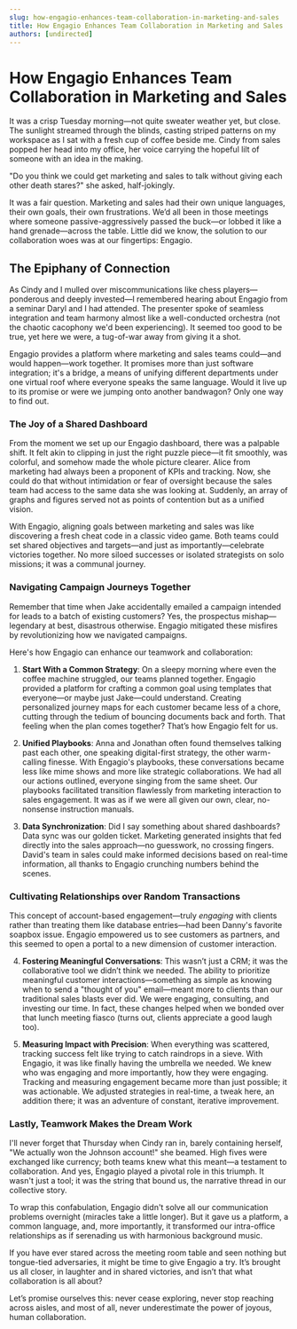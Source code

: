 ```yaml
---
slug: how-engagio-enhances-team-collaboration-in-marketing-and-sales
title: How Engagio Enhances Team Collaboration in Marketing and Sales
authors: [undirected]
---
```



# How Engagio Enhances Team Collaboration in Marketing and Sales

It was a crisp Tuesday morning—not quite sweater weather yet, but close. The sunlight streamed through the blinds, casting striped patterns on my workspace as I sat with a fresh cup of coffee beside me. Cindy from sales popped her head into my office, her voice carrying the hopeful lilt of someone with an idea in the making.

"Do you think we could get marketing and sales to talk without giving each other death stares?" she asked, half-jokingly.

It was a fair question. Marketing and sales had their own unique languages, their own goals, their own frustrations. We’d all been in those meetings where someone passive-aggressively passed the buck—or lobbed it like a hand grenade—across the table. Little did we know, the solution to our collaboration woes was at our fingertips: Engagio.

## The Epiphany of Connection

As Cindy and I mulled over miscommunications like chess players—ponderous and deeply invested—I remembered hearing about Engagio from a seminar Daryl and I had attended. The presenter spoke of seamless integration and team harmony almost like a well-conducted orchestra (not the chaotic cacophony we'd been experiencing). It seemed too good to be true, yet here we were, a tug-of-war away from giving it a shot.

Engagio provides a platform where marketing and sales teams could—and would happen—work together. It promises more than just software integration; it's a bridge, a means of unifying different departments under one virtual roof where everyone speaks the same language. Would it live up to its promise or were we jumping onto another bandwagon? Only one way to find out.

### The Joy of a Shared Dashboard

From the moment we set up our Engagio dashboard, there was a palpable shift. It felt akin to clipping in just the right puzzle piece—it fit smoothly, was colorful, and somehow made the whole picture clearer. Alice from marketing had always been a proponent of KPIs and tracking. Now, she could do that without intimidation or fear of oversight because the sales team had access to the same data she was looking at. Suddenly, an array of graphs and figures served not as points of contention but as a unified vision.

With Engagio, aligning goals between marketing and sales was like discovering a fresh cheat code in a classic video game. Both teams could set shared objectives and targets—and just as importantly—celebrate victories together. No more siloed successes or isolated strategists on solo missions; it was a communal journey.

### Navigating Campaign Journeys Together

Remember that time when Jake accidentally emailed a campaign intended for leads to a batch of existing customers? Yes, the prospectus mishap—legendary at best, disastrous otherwise. Engagio mitigated these misfires by revolutionizing how we navigated campaigns.

Here's how Engagio can enhance our teamwork and collaboration:

1. **Start With a Common Strategy**: On a sleepy morning where even the coffee machine struggled, our teams planned together. Engagio provided a platform for crafting a common goal using templates that everyone—or maybe just Jake—could understand. Creating personalized journey maps for each customer became less of a chore, cutting through the tedium of bouncing documents back and forth. That feeling when the plan comes together? That’s how Engagio felt for us.

2. **Unified Playbooks**: Anna and Jonathan often found themselves talking past each other, one speaking digital-first strategy, the other warm-calling finesse. With Engagio's playbooks, these conversations became less like mime shows and more like strategic collaborations. We had all our actions outlined, everyone singing from the same sheet. Our playbooks facilitated transition flawlessly from marketing interaction to sales engagement. It was as if we were all given our own, clear, no-nonsense instruction manuals.

3. **Data Synchronization**: Did I say something about shared dashboards? Data sync was our golden ticket. Marketing generated insights that fed directly into the sales approach—no guesswork, no crossing fingers. David's team in sales could make informed decisions based on real-time information, all thanks to Engagio crunching numbers behind the scenes.

### Cultivating Relationships over Random Transactions

This concept of account-based engagement—truly *engaging* with clients rather than treating them like database entries—had been Danny's favorite soapbox issue. Engagio empowered us to see customers as partners, and this seemed to open a portal to a new dimension of customer interaction.

4. **Fostering Meaningful Conversations**: This wasn’t just a CRM; it was the collaborative tool we didn’t think we needed. The ability to prioritize meaningful customer interactions—something as simple as knowing when to send a "thought of you" email—meant more to clients than our traditional sales blasts ever did. We were engaging, consulting, and investing our time. In fact, these changes helped when we bonded over that lunch meeting fiasco (turns out, clients appreciate a good laugh too).

5. **Measuring Impact with Precision**: When everything was scattered, tracking success felt like trying to catch raindrops in a sieve. With Engagio, it was like finally having the umbrella we needed. We knew who was engaging and more importantly, how they were engaging. Tracking and measuring engagement became more than just possible; it was actionable. We adjusted strategies in real-time, a tweak here, an addition there; it was an adventure of constant, iterative improvement.

### Lastly, Teamwork Makes the Dream Work

I'll never forget that Thursday when Cindy ran in, barely containing herself, "We actually won the Johnson account!" she beamed. High fives were exchanged like currency; both teams knew what this meant—a testament to collaboration. And yes, Engagio played a pivotal role in this triumph. It wasn't just a tool; it was the string that bound us, the narrative thread in our collective story.

To wrap this confabulation, Engagio didn't solve all our communication problems overnight (miracles take a little longer). But it gave us a platform, a common language, and, more importantly, it transformed our intra-office relationships as if serenading us with harmonious background music.

If you have ever stared across the meeting room table and seen nothing but tongue-tied adversaries, it might be time to give Engagio a try. It’s brought us all closer, in laughter and in shared victories, and isn’t that what collaboration is all about?

Let’s promise ourselves this: never cease exploring, never stop reaching across aisles, and most of all, never underestimate the power of joyous, human collaboration.